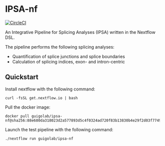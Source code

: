 # IPSA-nf

[![CircleCI](https://circleci.com/gh/guigolab/ipsa-nf/tree/master.svg?style=shield&circle-token=e427ded8dfae0ed7f405bce3f1c0bfcfeb40d80c)](https://circleci.com/gh/guigolab/ipsa-nf/tree/master)

An Integrative Pipeline for Splicing Analyses (IPSA) written in the Nextflow DSL.

The pipeline performs the following splicing analyses:

* Quantification of splice junctions and splice boundaries
* Calculation of splicing indices, exon- and intron-centric

## Quickstart

Install nextflow with the following command:
```
curl -fsSL get.nextflow.io | bash
```

Pull the docker image:
```
docker pull guigolab/ipsa-nf@sha256:88e680da318023d2a577893d5c4f0324ad720f83b13830b4e29f2d03f77490bb
```

Launch the test pipeline with the following command:
```
./nextflow run guigolab/ipsa-nf
```